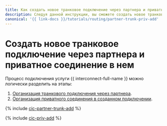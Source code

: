 ```yaml
---
title: Как cоздать новое транковое подключение через партнера и приватное соединение в нем в {{ interconnect-full-name }}
description: Следуя данной инструкции, вы сможете cоздать новое транковое подключение через партнера и приватное соединение в нем.
canonical: '{{ link-docs }}/tutorials/routing/partner-trunk-priv-add'
---
```


# Создать новое транковое подключение через партнера и приватное соединение в нем



Процесс подключения услуги {{ interconnect-full-name }} можно логически разделить на этапы:

1. [Организация транкового подключения через партнера](#trunk-create).
1. [Организация приватного соединения в созданном подключении](#priv-create).

{% include [cic-partner-trunk-add](../../_tutorials/routing/partner-trunk-add.md) %}

{% include [cic-priv-add](../../_tutorials/routing/priv-add.md) %}
